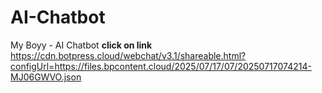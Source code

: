 # AI-Chatbot
My Boyy - AI Chatbot
**click on link**
https://cdn.botpress.cloud/webchat/v3.1/shareable.html?configUrl=https://files.bpcontent.cloud/2025/07/17/07/20250717074214-MJ06GWVO.json
